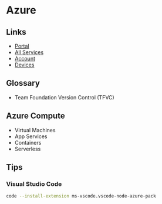 # Azure

<!--
https://app.pluralsight.com/paths/certificate/microsoft-azure-fundamentals-az-900
https://app.pluralsight.com/library/courses/implementing-terraform-microsoft-azure/table-of-contents
https://app.pluralsight.com/library/courses/azure-container-service-big-picture/table-of-contents

https://linkedin.com/learning/paths/become-an-azure-developer
https://linkedin.com/learning/paths/become-an-azure-administrator
https://linkedin.com/learning/paths/prepare-for-microsoft-azure-administrator-certification-az-103
https://linkedin.com/learning/paths/stay-ahead-in-azure-development
https://linkedin.com/learning/paths/prepare-for-the-designing-and-implementing-microsoft-devops-solutions-exam-az-400
https://linkedin.com/learning/azure-essential-training-for-developers/azure-for-developers
-->

<!--
https://apps.apple.com/app/microsoft-azure/id1219013620?ls=1
-->

## Links

- [Portal](https://portal.azure.com/)
- [All Services](https://portal.azure.com/#allservices)
- [Account](https://account.microsoft.com/)
- [Devices](https://account.microsoft.com/devices)

## Glossary

- Team Foundation Version Control (TFVC)

<!--
## Interview

https://www.youtube.com/watch?v=0eLRe5SMBPs
-->

<!--
<a href="https://dev.azure.com/yoginth/devparty/_build?definitionId=2">
  <img src="https://dev.azure.com/yoginth/devparty/_apis/build/status/devparty?branchName=main" alt="Azure DevOps CI">
</a>
-->

## Azure Compute

- Virtual Machines
- App Services
- Containers
- Serverless

## Tips

### Visual Studio Code

```sh
code --install-extension ms-vscode.vscode-node-azure-pack
```
